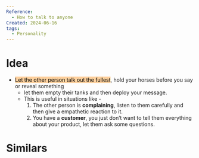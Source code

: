 ```yaml
---
Reference:
  - How to talk to anyone
Created: 2024-06-16
tags:
  - Personality
---
```

# Idea

* <mark style="background: #FFB86CA6;">Let the other person talk out the fullest</mark>, hold your horses before you say or reveal something
	* let them empty their tanks and then deploy your message. 
	* This is useful in situations like -
		1. The other person is **complaining**, listen to them carefully and then give a empathetic reaction to it.
		2. You have a **customer**, you just don’t want to tell them everything about your product, let them ask some questions.
# Similars

